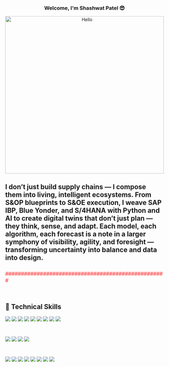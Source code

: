 <h3 align="center" >
           Welcome, I'm Shashwat Patel 😎


          
</h3>
<p align="center">
  <img src="https://media4.giphy.com/media/v1.Y2lkPTc5MGI3NjExNG05b3UzZHM5bHRtZXUwbTVpY3B1MjFyZ2xkcTJoZG04bGVhczUzeiZlcD12MV9pbnRlcm5hbF9naWZfYnlfaWQmY3Q9Zw/78XCFBGOlS6keY1Bil/giphy.gif" alt="Hello" width="100%" height="500">
           
</p>

<h2> 
I don’t just build supply chains — I compose them into living, intelligent ecosystems. From S&OP blueprints to S&OE execution, I weave SAP IBP, Blue Yonder, and S/4HANA with Python and AI to create digital twins that don’t just plan — they think, sense, and adapt. Each model, each algorithm, each forecast is a note in a larger symphony of visibility, agility, and foresight — transforming uncertainty into balance and data into design.
</h2>


<h2 align="center">

</h2> 

<p>
<font color="red" face="Verdana, Geneva, sans-serif" size="+1">

###################################################
</font>
</p>


</br>

## 💼 Technical Skills

![](https://img.shields.io/badge/Code-Python-informational?style=flat&logo=SQLite&color=00C7B7)
![](https://img.shields.io/badge/Code-Pandas-informational?style=flat&logo=NPM&color=00C7B7)
![](https://img.shields.io/badge/Code-Scipy-informational?style=flat&logo=netlify&color=00C7B7)
![](https://img.shields.io/badge/Code-Matplotlib-informational?style=flat&logo=react&color=00C7B7)
![](https://img.shields.io/badge/Code-MySQL-informational?style=flat&logo=PostgreSQL&color=00C7B7)
![](https://img.shields.io/badge/Code-Statistical_Analytics-informational?style=flat&logo=react&color=00C7B7)
![](https://img.shields.io/badge/Code-Predictive_Analytics-informational?style=flat&logo=react&color=00C7B7)
![](https://img.shields.io/badge/Code-Numpy-informational?style=flat&logo=Redux&color=00C7B7)
![](https://img.shields.io/badge/Code-Analytics-informational?style=flat&logo=SQLite&color=00C7B7)

</br>

![](https://img.shields.io/badge/Code-JavaScript-informational?style=flat&logo=JavaScript&color=00C7B7)
![](https://img.shields.io/badge/Code-HTML5-informational?style=flat&logo=HTML5&color=00C7B7)
![](https://img.shields.io/badge/Style-Bootstrap-informational?style=flat&logo=Bootstrap&color=00C7B7)
![](https://img.shields.io/badge/Style-CSS3-informational?style=flat&logo=CSS3&color=00C7B7)

</br>

![](https://img.shields.io/badge/Reports-KPIs-informational?style=flat&logo=SQLite&color=00C7B7)
![](https://img.shields.io/badge/Tools-Tableau-informational?style=flat&logo=react&color=00C7B7)
![](https://img.shields.io/badge/Tools-PowerBI-informational?style=flat&logo=react&color=00C7B7)
![](https://img.shields.io/badge/Tools-Jira-informational?style=flat&logo=react&color=00C7B7)
![](https://img.shields.io/badge/Tools-ServiceNow-informational?style=flat&logo=react&color=00C7B7)
![](https://img.shields.io/badge/Tools-ITIL-informational?style=flat&logo=react&color=00C7B7)
![](https://img.shields.io/badge/Tools-Git-informational?style=flat&logo=Git&color=00C7B7)
![](https://img.shields.io/badge/Tools-GitHub-informational?style=flat&logo=GitHub&color=00C7B7)
